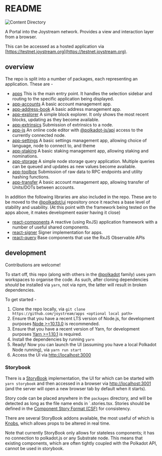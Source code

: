 # README

![Content Directory](https://user-images.githubusercontent.com/4144334/67765742-bbfab280-fa44-11e9-8b13-494b1bfb6014.jpeg)

A Portal into the Joystream network. Provides a view and interaction layer from a browser.

This can be accessed as a hosted application via [https://testnet.joystream.org](https://testnet.joystream.org).

## overview

The repo is split into a number of packages, each representing an application. These are -

* [apps](packages/apps.md) This is the main entry point. It handles the selection sidebar and routing to the specific application being displayed.
* [app-accounts](packages/app-accounts/) A basic account management app.
* [app-address-book](packages/app-address-book/) A basic address management app.
* [app-explorer](packages/app-explorer.md) A simple block explorer. It only shows the most recent blocks, updating as they become available.
* [app-extrinsics](packages/app-extrinsics.md) Submission of extrinsics to a node.
* [app-js](packages/app-js.md) An online code editor with [@polkadot-js/api](https://github.com/polkadot-js/api/tree/master/packages/api) access to the currently connected node.
* [app-settings](packages/app-settings/) A basic settings management app, allowing choice of language, node to connect to, and theme
* [app-staking](packages/app-staking/) A basic staking management app, allowing staking and nominations.
* [app-storage](packages/app-storage.md) A simple node storage query application. Multiple queries can be queued and updates as new values become available.
* [app-toolbox](packages/app-toolbox.md) Submission of raw data to RPC endpoints and utility hashing functions.
* [app-transfer](packages/app-transfer.md) A basic account management app, allowing transfer of Units/DOTs between accounts.

In addition the following libraries are also included in the repo. These are to be moved to the [@polkadot/ui](https://github.com/polkadot-js/ui/) repository once it reaches a base level of stability and usability. \(At this point with the framework being tested on the apps above, it makes development easier having it close\)

* [react-components](packages/react-components.md) A reactive \(using RxJS\) application framework with a number of useful shared components.
* [react-signer](packages/react-signer.md) Signer implementation for apps.
* [react-query](packages/react-query.md) Base components that use the RxJS Observable APIs

## development

Contributions are welcome!

To start off, this repo \(along with others in the [@polkadot](https://github.com/polkadot-js/) family\) uses yarn workspaces to organise the code. As such, after cloning dependencies _should_ be installed via `yarn`, not via npm, the latter will result in broken dependencies.

To get started -

1. Clone the repo locally, via `git clone https://github.com/joystream/apps <optional local path>`
2. Ensure that you have a recent LTS version of Node.js, for development purposes [Node &gt;=10.13.0](https://nodejs.org/en/) is recommended.
3. Ensure that you have a recent version of Yarn, for development purposes [Yarn &gt;=1.10.1](https://yarnpkg.com/docs/install) is required.
4. Install the dependencies by running `yarn`
5. Ready! Now you can launch the UI \(assuming you have a local Polkadot Node running\), via `yarn run start`
6. Access the UI via [http://localhost:3000](http://localhost:3000)

### Storybook

There is a [StoryBook](https://storybook.js.org) implementation, the UI for which can be started with `yarn storybook` and then accessed in a browser via [http://localhost:3001](http://localhost:3001) \(and the server will open a new browser tab by default when it starts\).

Story code can be placed anywhere in the `packages` directory, and will be detected as long as the file name ends in \`.stories.tsx. Stories should be defined in the [Component Story Format \(CSF\)](https://storybook.js.org/docs/formats/component-story-format) for consistency.

There are several StoryBook addons available, the most useful of which is [Knobs](https://www.npmjs.com/package/@storybook/addon-knobs), which allows props to be altered in real time.

Note that currently StoryBook only allows for stateless components; it has no connection to polkadot.js or any Substrate node. This means that existing components, which are often tightly coupled with the Polkadot API, cannot be used in storybook.

